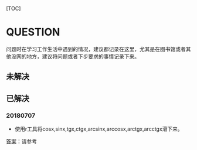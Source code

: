[TOC]

# QUESTION

​	问题时在学习工作生活中遇到的情况，建议都记录在这里，尤其是在图书馆或者其他没网的地方，建议将问题或者下步要求的事情记录下来。



## 未解决





## 已解决

### 20180707

- 使用r工具将cosx,sinx,tgx,ctgx,arcsinx,arccosx,arctgx,arcctgx滑下来。

[答案](20180707/R语言_sin(x)图像.md)：请参考





